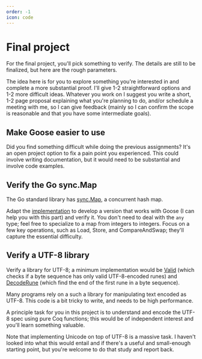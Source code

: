 ```yaml
---
order: -1
icon: code
---
```


# Final project

For the final project, you'll pick something to verify. The details are still to be finalized, but here are the rough parameters.

The idea here is for you to explore something you're interested in and complete a more substantial proof. I'll give 1-2 straightforward options and 1-2 more difficult ideas. Whatever you work on I suggest you write a short, 1-2 page proposal explaining what you're planning to do, and/or schedule a meeting with me, so I can give feedback (mainly so I can confirm the scope is reasonable and that you have some intermediate goals).

## Make Goose easier to use

Did you find something difficult while doing the previous assignments? It's an open project option to fix a pain point you experienced. This could involve writing documentation, but it would need to be substantial and involve code examples.

## Verify the Go sync.Map

The Go standard library has [sync.Map](https://pkg.go.dev/sync#Map), a concurrent hash map.

Adapt the [implementation](https://cs.opensource.google/go/go/+/refs/tags/go1.23.0:src/sync/map.go;l=38) to develop a version that works with Goose (I can help you with this part) and verify it. You don't need to deal with the `any` type; feel free to specialize to a map from integers to integers. Focus on a few key operations, such as Load, Store, and CompareAndSwap; they'll capture the essential difficulty.

## Verify a UTF-8 library

Verify a library for UTF-8; a minimum implementation would be [Valid](https://pkg.go.dev/unicode/utf8@go1.23.1#Valid) (which checks if a byte sequence has only valid UTF-8-encoded runes) and [DecodeRune](https://pkg.go.dev/unicode/utf8@go1.23.1#DecodeRune) (which find the end of the first rune in a byte sequence).

Many programs rely on a such a library for manipulating text encoded as UTF-8. This code is a bit tricky to write, and needs to be high performance.

A principle task for you in this project is to understand and encode the UTF-8 spec using pure Coq functions; this would be of independent interest and you'll learn something valuable.

Note that implementing Unicode on top of UTF-8 is a massive task. I haven't looked into what this would entail and if there's a useful and small-enough starting point, but you're welcome to do that study and report back.
